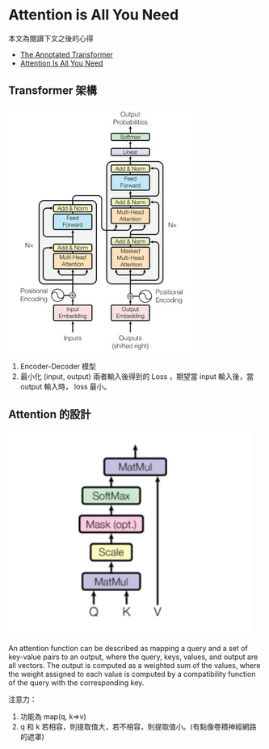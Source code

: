 # Attention is All You Need

本文為閱讀下文之後的心得

* [The Annotated Transformer](http://nlp.seas.harvard.edu/annotated-transformer/)
* [Attention Is All You Need](https://arxiv.org/abs/1706.03762)

## Transformer 架構

![](./img/Transformer.png)

1. Encoder-Decoder 模型
2. 最小化 (input, output) 兩者輸入後得到的 Loss ，期望當 input 輸入後，當 output 輸入時， loss 最小。

## Attention 的設計

![](./img/Attention0.png)


An attention function can be described as mapping a query and a set of key-value pairs to an output, where the query, keys, values, and output are all vectors. The output is computed as a weighted sum of the values, where the weight assigned to each value is computed by a compatibility function of the query with the corresponding key.

注意力： 

1. 功能為 map(q, k=>v)
2. q 和 k 若相容，則提取值大，若不相容，則提取值小。(有點像卷積神經網路的遮罩)
